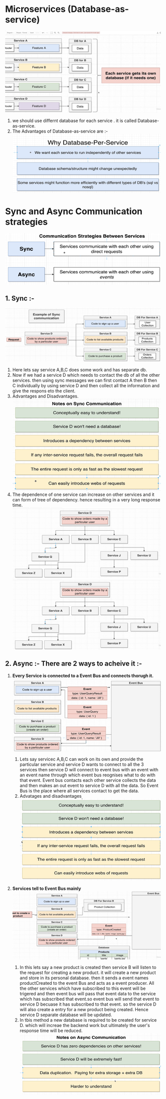 # Microservices (Database-as-service)

![alt text](images/image-1.png)
1. we should use differnt database for each service . it is called Database-as-service.
2. The Advantages of Database-as-service are :- ![alt text](images/image-2.png)

# Sync and Async Communication strategies
![alt text](images/image-3.png)

## **1. Sync** :- 
![alt text](images/image-4.png) 
1.  Here lets say service A,B,C does some work and has separate db.
2. Now if we had a service D which needs to contact the db of all the other services. then using sync messages we can first contact A then B then C individually by using service D and then collect all the information and give the respons eto the client.
3. Advantages and Disadvantages.
![alt text](images/image-5.png) 
4. The dependence of one service can increase on other services and it can form of tree of dependency. hence resulting in a very long response time.
![alt text](images/image-6.png) 
![alt text](images/image-6.png) 

## **2. Async** :- There are 2 ways to acheive it :- 
1. **Every Service is connected to a Event Bus and connects thorugh it.**
    ![alt text](images/image-7.png)
    1. Lets say servicec A,B,C can work on its own and provide the particular service and service D wants to connect to all the 3 services then service D will connect to event bus with an event with an event name through which event bus reognises what to do with that event. Event bus contacts each other service collects the data and then makes an out event to service D with all the data. So Event Bus is the place where all services contact to get the data.
    2. Advatages and disadvantages 
    ![alt text](images/image-8.png)

2. **Services tell to Event Bus mainly**
    ![alt text](images/image-9.png)
    1. In this lets say a new product is created then service B will listen to the request for creating a new product. it will create a new product and store in its personal database. then it sends a event names productCreated to the event Bus and acts as a event producer. All the other services which have subscribed to this event will be trigered and then event bus will pass that event data to the service which has subscribed that event.so event bus will send that event to service D becuase it has subscribed to that event. so the service D will also create a entry for a new product being created. Hence service D separate database will be updated.
    2. In tbis method a new database is required to be created for service D. which will increae the backend work but ultimately the user's response time will be reduced.
    ![alt text](images/image-10.png)

    